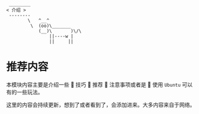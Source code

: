 ```:no-line-numbers
 ________
< 介绍 >
 --------
        \   ^__^
         \  (oo)\_______
            (__)\       )\/\
                ||----w |
                ||     ||
```


# 推荐内容


本模块内容主要是介绍一些 🍏 技巧 🍐 推荐 🍊 注意事项或者是 🍋 使用 `Ubuntu` 可以有的一些玩法。

这里的内容会持续更新，想到了或者看到了，会添加进来。大多内容来自于网络。


